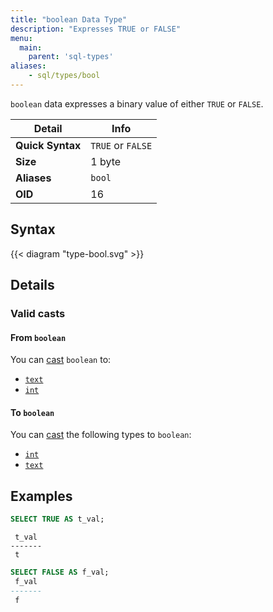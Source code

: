 ```yaml
---
title: "boolean Data Type"
description: "Expresses TRUE or FALSE"
menu:
  main:
    parent: 'sql-types'
aliases:
    - sql/types/bool
---
```


`boolean` data expresses a binary value of either `TRUE` or `FALSE`.

Detail | Info
-------|------
**Quick Syntax** | `TRUE` or `FALSE`
**Size** | 1 byte
**Aliases** | `bool`
**OID** | 16

## Syntax

{{< diagram "type-bool.svg" >}}

## Details

### Valid casts

#### From `boolean`

You can [cast](../../functions/cast) `boolean` to:

- [`text`](../text)
- [`int`](../int)

#### To `boolean`

You can [cast](../../functions/cast) the following types to `boolean`:

- [`int`](../int)
- [`text`](../text)

## Examples

```sql
SELECT TRUE AS t_val;
```
```nofmt
 t_val
-------
 t
```

```sql
SELECT FALSE AS f_val;
 f_val
-------
 f
```
